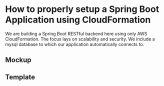 # How to properly setup a Spring Boot Application using CloudFormation

We are building a Spring Boot RESTful backend here using only AWS CloudFormation. The focus lays on scalability and security. We include a mysql database to which our application automatically connects to.

## Mockup


## Template